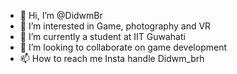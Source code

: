 - 👋 Hi, I’m @DidwmBr
- 👀 I’m interested in Game, photography and VR
- 🌱 I’m currently a student at IIT Guwahati
- 💞️ I’m looking to collaborate on game development
- 📫 How to reach me Insta handle Didwm_brh
<!---
DidwmBr/DidwmBr is a ✨ special ✨ repository because its `README.md` (this file) appears on your GitHub profile.
You can click the Preview link to take a look at your changes.
--->

